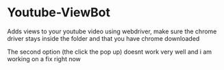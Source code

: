 # Youtube-ViewBot
Adds views to your youtube video using webdriver, make sure the chrome driver stays inside the folder and that you have chrome downloaded

The second option (the click the pop up) doesnt work very well and i am working on a fix right now
